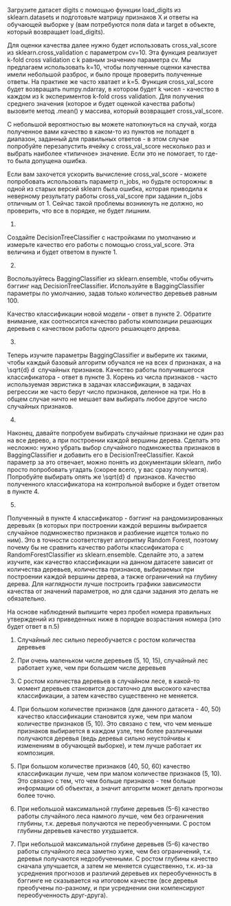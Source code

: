 Загрузите датасет digits с помощью функции load_digits из sklearn.datasets и подготовьте матрицу признаков X и ответы на обучающей выборке y (вам потребуются поля data и target в объекте, который возвращает load_digits).

Для оценки качества далее нужно будет использовать cross_val_score из sklearn.cross_validation с параметром cv=10. Эта функция реализует k-fold cross validation c k равным значению параметра cv. Мы предлагаем использовать k=10, чтобы полученные оценки качества имели небольшой разброс, и было проще проверить полученные ответы. На практике же часто хватает и k=5. Функция cross_val_score будет возвращать numpy.ndarray, в котором будет k чисел - качество в каждом из k экспериментов k-fold cross validation. Для получения среднего значения (которое и будет оценкой качества работы) вызовите метод .mean() у массива, который возвращает cross_val_score.

С небольшой вероятностью вы можете натолкнуться на случай, когда полученное вами качество в каком-то из пунктов не попадет в диапазон, заданный для правильных ответов - в этом случае попробуйте перезапустить ячейку с cross_val_score несколько раз и выбрать наиболее «типичное» значение. Если это не помогает, то где-то была допущена ошибка.

Если вам захочется ускорить вычисление cross_val_score - можете попробовать использовать параметр n_jobs, но будьте осторожны: в одной из старых версий sklearn была ошибка, которая приводила к неверному результату работы cross_val_score при задании n_jobs отличным от 1. Сейчас такой проблемы возникнуть не должно, но проверить, что все в порядке, не будет лишним.

1.

Создайте DecisionTreeClassifier с настройками по умолчанию и измерьте качество его работы с помощью cross_val_score. Эта величина и будет ответом в пункте 1.

2.

Воспользуйтесь BaggingClassifier из sklearn.ensemble, чтобы обучить бэггинг над DecisionTreeClassifier. Используйте в BaggingClassifier параметры по умолчанию, задав только количество деревьев равным 100.

Качество классификации новой модели - ответ в пункте 2. Обратите внимание, как соотносится качество работы композиции решающих деревьев с качеством работы одного решающего дерева.

3.

Теперь изучите параметры BaggingClassifier и выберите их такими, чтобы каждый базовый алгоритм обучался не на всех d признаках, а на \sqrt{d} 
d
​	  случайных признаков. Качество работы получившегося классификатора - ответ в пункте 3. Корень из числа признаков - часто используемая эвристика в задачах классификации, в задачах регрессии же часто берут число признаков, деленное на три. Но в общем случае ничто не мешает вам выбирать любое другое число случайных признаков.

4.

Наконец, давайте попробуем выбирать случайные признаки не один раз на все дерево, а при построении каждой вершины дерева. Сделать это несложно: нужно убрать выбор случайного подмножества признаков в BaggingClassifier и добавить его в DecisionTreeClassifier. Какой параметр за это отвечает, можно понять из документации sklearn, либо просто попробовать угадать (скорее всего, у вас сразу получится). Попробуйте выбирать опять же \sqrt{d} 
d
​	  признаков. Качество полученного классификатора на контрольной выборке и будет ответом в пункте 4.

5.

Полученный в пункте 4 классификатор - бэггинг на рандомизированных деревьях (в которых при построении каждой вершины выбирается случайное подмножество признаков и разбиение ищется только по ним). Это в точности соответствует алгоритму Random Forest, поэтому почему бы не сравнить качество работы классификатора с RandomForestClassifier из sklearn.ensemble. Сделайте это, а затем изучите, как качество классификации на данном датасете зависит от количества деревьев, количества признаков, выбираемых при построении каждой вершины дерева, а также ограничений на глубину дерева. Для наглядности лучше построить графики зависимости качества от значений параметров, но для сдачи задания это делать не обязательно.

На основе наблюдений выпишите через пробел номера правильных утверждений из приведенных ниже в порядке возрастания номера (это будет ответ в п.5)

1) Случайный лес сильно переобучается с ростом количества деревьев

2) При очень маленьком числе деревьев (5, 10, 15), случайный лес работает хуже, чем при большем числе деревьев

3) С ростом количества деревьев в случайном лесе, в какой-то момент деревьев становится достаточно для высокого качества классификации, а затем качество существенно не меняется.

4) При большом количестве признаков (для данного датасета - 40, 50) качество классификации становится хуже, чем при малом количестве признаков (5, 10). Это связано с тем, что чем меньше признаков выбирается в каждом узле, тем более различными получаются деревья (ведь деревья сильно неустойчивы к изменениям в обучающей выборке), и тем лучше работает их композиция.

5) При большом количестве признаков (40, 50, 60) качество классификации лучше, чем при малом количестве признаков (5, 10). Это связано с тем, что чем больше признаков - тем больше информации об объектах, а значит алгоритм может делать прогнозы более точно.

6) При небольшой максимальной глубине деревьев (5-6) качество работы случайного леса намного лучше, чем без ограничения глубины, т.к. деревья получаются не переобученными. С ростом глубины деревьев качество ухудшается.

7) При небольшой максимальной глубине деревьев (5-6) качество работы случайного леса заметно хуже, чем без ограничений, т.к. деревья получаются недообученными. С ростом глубины качество сначала улучшается, а затем не меняется существенно, т.к. из-за усреднения прогнозов и различий деревьев их переобученность в бэггинге не сказывается на итоговом качестве (все деревья преобучены по-разному, и при усреднении они компенсируют переобученность друг-друга).
